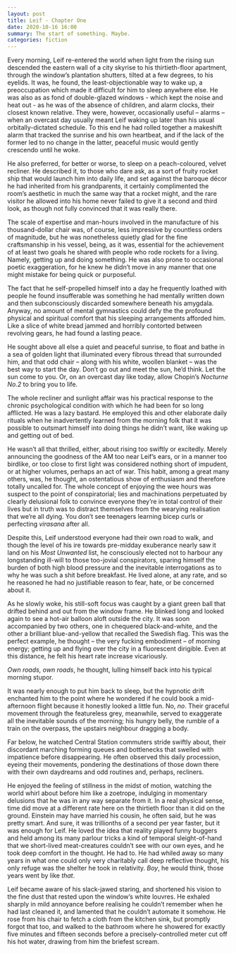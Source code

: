 ```yaml
---
layout: post
title: Leif - Chapter One
date: 2020-10-16 16:00
summary: The start of something. Maybe.
categories: fiction
---
```



Every morning, Leif re-entered the world when light from the rising sun descended the eastern wall of a city skyrise to his thirtieth-floor apartment, through the window’s plantation shutters, tilted at a few degrees, to his eyelids. It was, he found, the least-objectionable way to wake up, a preoccupation which made it difficult for him to sleep anywhere else. He was also as as fond of double-glazed windows - which kept the noise and heat out - as he was of the absence of children, and alarm clocks, their closest known relative. They were, however, occasionally useful –  alarms – when an overcast day usually meant Leif waking up later than his usual orbitally-dictated schedule. To this end he had rolled together a makeshift alarm that tracked the sunrise and his own heartbeat, and if the lack of the former led to no change in the latter, peaceful music would gently crescendo until he woke.
    
He also preferred, for better or worse, to sleep on a peach-coloured, velvet recliner. He described it, to those who dare ask, as a sort of fruity rocket ship that would launch him into daily life, and set against the baroque décor he had inherited from his grandparents, it certainly complimented the room’s aesthetic in much the same way that a rocket might, and the rare visitor he allowed into his home never failed to give it a second and third look, as though not fully convinced that it was really there.
   
The scale of expertise and man-hours involved in the manufacture of his thousand-dollar chair was, of course, less impressive by countless orders of magnitude, but he was nonetheless quietly glad for the fine craftsmanship in his vessel, being, as it was, essential for the achievement of at least two goals he shared with people who rode rockets for a living. Namely, getting up and doing something. He was also prone to occasional poetic exaggeration, for he knew he didn’t move in any manner that one might mistake for being quick or purposeful.
   
The fact that he self-propelled himself into a day he frequently loathed with people he found insufferable was something he had mentally written down and then subconsciously discarded somewhere beneath his amygdala. Anyway, no amount of mental gymnastics could defy the the profound physical and spiritual comfort that his sleeping arrangements afforded him. Like a slice of white bread jammed and horribly contorted between revolving gears, he had found a lasting peace.
   
He sought above all else a quiet and peaceful sunrise, to float and bathe in a sea of golden light that illuminated every fibrous thread that surrounded him, and that odd chair – along with his white, woollen blanket – was the best way to start the day. Don’t go out and meet the sun, he’d think. Let the sun come to you. Or, on an overcast day like today, allow Chopin’s _Nocturne No.2_ to bring you to life.
 
The whole recliner and sunlight affair was his practical response to the chronic psychological condition with which he had been for so long afflicted. He was a lazy bastard. He employed this and other elaborate daily rituals when he inadvertently learned from the morning folk that it was possible to outsmart himself into doing things he didn’t want, like waking up and getting out of bed.

He wasn’t all that thrilled, either, about rising too swiftly or excitedly. Merely announcing the goodness of the AM too near Leif’s ears, or in a manner too birdlike, or too close to first light was considered nothing short of impudent, or at higher volumes, perhaps an act of war. This habit, among a great many others, was, he thought, an ostentatious show of enthusiasm and therefore totally uncalled for. The whole concept of enjoying the wee hours was suspect to the point of conspiratorial; lies and machinations perpetuated by clearly delusional folk to convince everyone they’re in total control of their lives but in truth was to distract themselves from the wearying realisation that we’re all dying. You don’t see teenagers learning bicep curls or perfecting _virasana_ after all.
   
Despite this, Leif understood everyone had their own road to walk, and though the level of his ire towards pre-midday exuberance nearly saw it land on his _Most Unwanted_ list, he consciously elected not to harbour any longstanding ill-will to those too-jovial conspirators, sparing himself the burden of both high blood pressure and the inevitable interrogations as to why he was such a shit before breakfast. He lived alone, at any rate, and so he reasoned he had no justifiable reason to fear, hate, or be concerned about it.
   
As he slowly woke, his still-soft focus was caught by a giant green ball that drifted behind and out from the window frame. He blinked long and looked again to see a hot-air balloon aloft outside the city. It was soon accompanied by two others, one in chequered black-and-white, and the other a brilliant blue-and-yellow that recalled the Swedish flag. This was the perfect example, he thought – the very fucking embodiment – of morning energy; getting up and flying over the city in a fluorescent dirigible. Even at this distance, he felt his heart rate increase vicariously.
   
_Own roads, own roads_, he thought, lulling himself back into his typical morning stupor.
   
It was nearly enough to put him back to sleep, but the hypnotic drift enchanted him to the point where he wondered if he could book a mid-afternoon flight because it honestly looked a little fun. No, _no_. Their graceful movement through the featureless grey, meanwhile, served to exaggerate all the inevitable sounds of the morning; his hungry belly, the rumble of a train on the overpass, the upstairs neighbour dragging a body.
   
Far below, he watched Central Station commuters stride swiftly about, their discordant marching forming queues and bottlenecks that swelled with impatience before disappearing. He often observed this daily procession, eyeing their movements, pondering the destinations of those down there  with their own daydreams and odd routines and, perhaps, recliners.
   
He enjoyed the feeling of stillness in the midst of motion, watching the world whirl about before him like a zoetrope, indulging in momentary delusions that he was in any way separate from it. In a real physical sense, time did move at a different rate here on the thirtieth floor than it did on the ground. Einstein may have married his cousin, he often said, but he was pretty smart.  And sure, it was trillionths of a second per year faster, but it was enough for Leif. He loved the idea that reality played funny buggers and held among its many parlour tricks a kind of temporal sleight-of-hand that we short-lived meat-creatures couldn’t see with our own eyes, and he took deep comfort in the thought. He had to. He had whiled away so many years in what one could only very charitably call deep reflective thought, his only refuge was the shelter he took in relativity. _Boy_, he would think, those years went by like _that_.
   
Leif became aware of his slack-jawed staring, and shortened his vision to the fine dust that rested upon the window’s white louvres. He exhaled sharply in mild annoyance before realising he couldn’t remember when he had last cleaned it, and lamented that he couldn’t automate it somehow. He rose from his chair to fetch a cloth from the kitchen sink, but promptly forgot that too, and walked to the bathroom where he showered for exactly five minutes and fifteen seconds before a precisely-controlled meter cut off his hot water, drawing from him the briefest scream.
